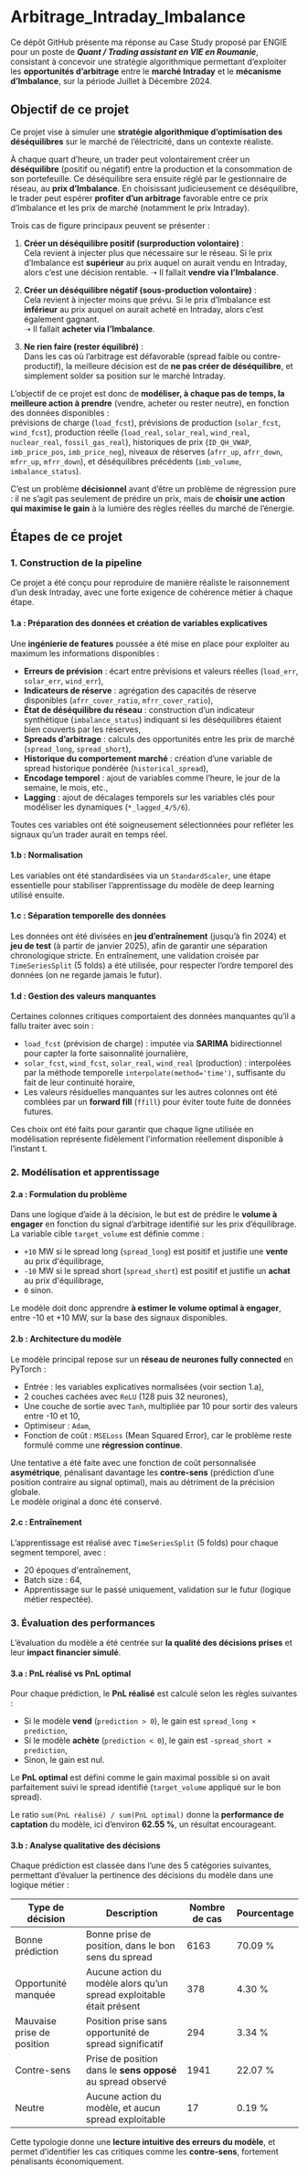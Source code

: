 # Arbitrage_Intraday_Imbalance

Ce dépôt GitHub présente ma réponse au Case Study proposé par ENGIE pour un poste de **_Quant / Trading assistant en VIE en Roumanie_**, consistant à concevoir une stratégie algorithmique permettant d’exploiter les **opportunités d’arbitrage** entre le **marché Intraday** et le **mécanisme d’Imbalance**, sur la période Juillet à Décembre 2024.

## Objectif de ce projet

Ce projet vise à simuler une **stratégie algorithmique d’optimisation des déséquilibres** sur le marché de l’électricité, dans un contexte réaliste.

À chaque quart d’heure, un trader peut volontairement créer un **déséquilibre** (positif ou négatif) entre la production et la consommation de son portefeuille. Ce déséquilibre sera ensuite réglé par le gestionnaire de réseau, au **prix d’Imbalance**. En choisissant judicieusement ce déséquilibre, le trader peut espérer **profiter d’un arbitrage** favorable entre ce prix d’Imbalance et les prix de marché (notamment le prix Intraday).

Trois cas de figure principaux peuvent se présenter :

1. **Créer un déséquilibre positif (surproduction volontaire)** :  
   Cela revient à injecter plus que nécessaire sur le réseau. Si le prix d’Imbalance est **supérieur** au prix auquel on aurait vendu en Intraday, alors c’est une décision rentable.
   ➝ Il fallait **vendre via l’Imbalance**.

2. **Créer un déséquilibre négatif (sous-production volontaire)** :  
   Cela revient à injecter moins que prévu. Si le prix d’Imbalance est **inférieur** au prix auquel on aurait acheté en Intraday, alors c’est également gagnant.  
   ➝ Il fallait **acheter via l’Imbalance**.

3. **Ne rien faire (rester équilibré)** :  
   Dans les cas où l’arbitrage est défavorable (spread faible ou contre-productif), la meilleure décision est de **ne pas créer de déséquilibre**, et simplement solder sa position sur le marché Intraday.

L’objectif de ce projet est donc de **modéliser, à chaque pas de temps, la meilleure action à prendre** (vendre, acheter ou rester neutre), en fonction des données disponibles :  
prévisions de charge (`load_fcst`), prévisions de production (`solar_fcst`, `wind_fcst`), production réelle (`load_real`, `solar_real`, `wind_real`, `nuclear_real`, `fossil_gas_real`), historiques de prix (`ID_QH_VWAP`, `imb_price_pos`, `imb_price_neg`), niveaux de réserves (`afrr_up`, `afrr_down`, `mfrr_up`, `mfrr_down`), et déséquilibres précédents (`imb_volume`, `imbalance_status`).

C’est un problème **décisionnel** avant d’être un problème de régression pure : il ne s’agit pas seulement de prédire un prix, mais de **choisir une action qui maximise le gain** à la lumière des règles réelles du marché de l’énergie.

## Étapes de ce projet

### 1. Construction de la pipeline

Ce projet a été conçu pour reproduire de manière réaliste le raisonnement d’un desk Intraday, avec une forte exigence de cohérence métier à chaque étape.

#### 1.a : Préparation des données et création de variables explicatives

Une **ingénierie de features** poussée a été mise en place pour exploiter au maximum les informations disponibles :

- **Erreurs de prévision** : écart entre prévisions et valeurs réelles (`load_err`, `solar_err`, `wind_err`),
- **Indicateurs de réserve** : agrégation des capacités de réserve disponibles (`afrr_cover_ratio`, `mfrr_cover_ratio`),
- **État de déséquilibre du réseau** : construction d’un indicateur synthétique (`imbalance_status`) indiquant si les déséquilibres étaient bien couverts par les réserves,
- **Spreads d’arbitrage** : calculs des opportunités entre les prix de marché (`spread_long`, `spread_short`),
- **Historique du comportement marché** : création d’une variable de spread historique pondérée (`historical_spread`),
- **Encodage temporel** : ajout de variables comme l’heure, le jour de la semaine, le mois, etc.,
- **Lagging** : ajout de décalages temporels sur les variables clés pour modéliser les dynamiques (`*_lagged_4/5/6`).

Toutes ces variables ont été soigneusement sélectionnées pour refléter les signaux qu’un trader aurait en temps réel.

#### 1.b : Normalisation

Les variables ont été standardisées via un `StandardScaler`, une étape essentielle pour stabiliser l’apprentissage du modèle de deep learning utilisé ensuite.

#### 1.c : Séparation temporelle des données

Les données ont été divisées en **jeu d’entraînement** (jusqu’à fin 2024) et **jeu de test** (à partir de janvier 2025), afin de garantir une séparation chronologique stricte. 
En entraînement, une validation croisée par `TimeSeriesSplit` (5 folds) a été utilisée, pour respecter l’ordre temporel des données (on ne regarde jamais le futur).

#### 1.d : Gestion des valeurs manquantes

Certaines colonnes critiques comportaient des données manquantes qu’il a fallu traiter avec soin :

- `load_fcst` (prévision de charge) : imputée via **SARIMA** bidirectionnel pour capter la forte saisonnalité journalière,
- `solar_fcst`, `wind_fcst`, `solar_real`, `wind_real` (production) : interpolées par la méthode temporelle `interpolate(method='time')`, suffisante du fait de leur continuité horaire,
- Les valeurs résiduelles manquantes sur les autres colonnes ont été comblées par un **forward fill** (`ffill`) pour éviter toute fuite de données futures.

Ces choix ont été faits pour garantir que chaque ligne utilisée en modélisation représente fidèlement l'information réellement disponible à l’instant t.

### 2. Modélisation et apprentissage

#### 2.a : Formulation du problème

Dans une logique d’aide à la décision, le but est de prédire le **volume à engager** en fonction du signal d’arbitrage identifié sur les prix d’équilibrage.  
La variable cible `target_volume` est définie comme :

- `+10` MW si le spread long (`spread_long`) est positif et justifie une **vente** au prix d'équilibrage,
- `-10` MW si le spread short (`spread_short`) est positif et justifie un **achat** au prix d'équilibrage,
- `0` sinon.

Le modèle doit donc apprendre **à estimer le volume optimal à engager**, entre -10 et +10 MW, sur la base des signaux disponibles.

#### 2.b : Architecture du modèle

Le modèle principal repose sur un **réseau de neurones fully connected** en PyTorch :

- Entrée : les variables explicatives normalisées (voir section 1.a),
- 2 couches cachées avec `ReLU` (128 puis 32 neurones),
- Une couche de sortie avec `Tanh`, multipliée par 10 pour sortir des valeurs entre -10 et 10,
- Optimiseur : `Adam`,
- Fonction de coût : `MSELoss` (Mean Squared Error), car le problème reste formulé comme une **régression continue**.

Une tentative a été faite avec une fonction de coût personnalisée **asymétrique**, pénalisant davantage les **contre-sens** (prédiction d’une position contraire au signal optimal), mais au détriment de la précision globale.  
Le modèle original a donc été conservé.

#### 2.c : Entraînement

L’apprentissage est réalisé avec `TimeSeriesSplit` (5 folds) pour chaque segment temporel, avec :

- 20 époques d'entraînement,
- Batch size : 64,
- Apprentissage sur le passé uniquement, validation sur le futur (logique métier respectée).

### 3. Évaluation des performances

L’évaluation du modèle a été centrée sur **la qualité des décisions prises** et leur **impact financier simulé**.

#### 3.a : PnL réalisé vs PnL optimal

Pour chaque prédiction, le **PnL réalisé** est calculé selon les règles suivantes :

- Si le modèle **vend** (`prediction > 0`), le gain est `spread_long × prediction`,
- Si le modèle **achète** (`prediction < 0`), le gain est `-spread_short × prediction`,
- Sinon, le gain est nul.

Le **PnL optimal** est défini comme le gain maximal possible si on avait parfaitement suivi le spread identifié (`target_volume` appliqué sur le bon spread).

Le ratio `sum(PnL réalisé) / sum(PnL optimal)` donne la **performance de captation** du modèle, ici d’environ **62.55 %**, un résultat encourageant.

#### 3.b : Analyse qualitative des décisions

Chaque prédiction est classée dans l’une des 5 catégories suivantes, permettant d’évaluer la pertinence des décisions du modèle dans une logique métier :

| Type de décision             | Description                                                             | Nombre de cas | Pourcentage |
|-----------------------------|-------------------------------------------------------------------------|---------------|-------------|
| Bonne prédiction            | Bonne prise de position, dans le bon sens du spread                     | 6163          | 70.09 %     |
| Opportunité manquée         | Aucune action du modèle alors qu’un spread exploitable était présent    | 378           | 4.30 %      |
| Mauvaise prise de position  | Position prise sans opportunité de spread significatif                  | 294           | 3.34 %      |
| Contre-sens                 | Prise de position dans le **sens opposé** au spread observé             | 1941          | 22.07 %     |
| Neutre                      | Aucune action du modèle, et aucun spread exploitable                    | 17            | 0.19 %      |

Cette typologie donne une **lecture intuitive des erreurs du modèle**, et permet d’identifier les cas critiques comme les **contre-sens**, fortement pénalisants économiquement.
